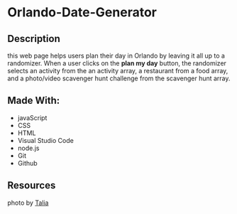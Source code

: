 # Orlando-Date-Generator

## Description

this web page helps users plan their day in Orlando by leaving it all up to a randomizer. When a user clicks on the **plan my day** button, the randomizer selects an activity from the an activity array, a restaurant from a food array, and a photo/video scavenger hunt challenge from the scavenger hunt array.

## Made With:
- javaScript
- CSS
- HTML
- Visual Studio Code
- node.js
- Git
- Github

## Resources
photo by [Talia](https://unsplash.com/photos/XTiutgITEAI)
